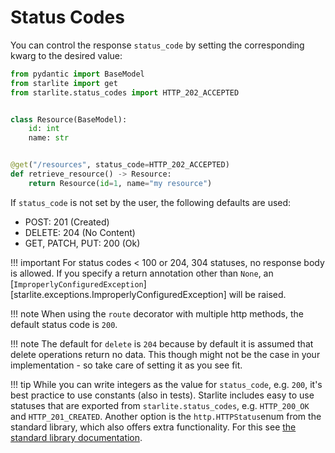 # Status Codes

You can control the response `status_code` by setting the corresponding kwarg to the desired value:

```python
from pydantic import BaseModel
from starlite import get
from starlite.status_codes import HTTP_202_ACCEPTED


class Resource(BaseModel):
    id: int
    name: str


@get("/resources", status_code=HTTP_202_ACCEPTED)
def retrieve_resource() -> Resource:
    return Resource(id=1, name="my resource")
```

If `status_code` is not set by the user, the following defaults are used:

- POST: 201 (Created)
- DELETE: 204 (No Content)
- GET, PATCH, PUT: 200 (Ok)

!!! important
    For status codes < 100 or 204, 304 statuses, no response body is allowed. If you specify a return annotation other
    than `None`, an [`ImproperlyConfiguredException`][starlite.exceptions.ImproperlyConfiguredException] will be raised.

!!! note
    When using the `route` decorator with multiple http methods, the default status code is `200`.

!!! note
    The default for `delete` is `204` because by default it is assumed that delete operations return no data.
    This though might not be the case in your implementation - so take care of setting it as you see fit.

!!! tip
    While you can write integers as the value for `status_code`, e.g. `200`, it's best practice to use constants (also in
    tests). Starlite includes easy to use statuses that are exported from `starlite.status_codes`, e.g. `HTTP_200_OK`
    and `HTTP_201_CREATED`. Another option is the `http.HTTPStatus`enum from the standard library, which also offers
    extra functionality. For this see [the standard library documentation](https://docs.python.org/3/library/http.html#http.HTTPStatus).
